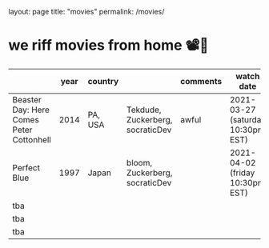 layout: page
title: "movies"
permalink: /movies/

# we riff movies from home 📽️🍿

|                                          | year | country |                                  | comments | watch date                        |   |   |   |   |   |   |
|------------------------------------------|------|---------|----------------------------------|----------|-----------------------------------|---|---|---|---|---|---|
| Beaster Day: Here Comes Peter Cottonhell | 2014 | PA, USA | Tekdude, Zuckerberg, socraticDev | awful    | 2021-03-27 (saturday 10:30pm EST) |   |   |   |   |   |   |
| Perfect Blue                             | 1997 | Japan   | bloom, Zuckerberg, socraticDev   |          | 2021-04-02 (friday 10:30pm EST)   |   |   |   |   |   |   |
| tba                                      |      |         |                                  |          |                                   |   |   |   |   |   |   |
| tba                                      |      |         |                                  |          |                                   |   |   |   |   |   |   |
| tba                                      |      |         |                                  |          |                                   |   |   |   |   |   |   |

